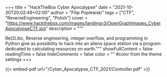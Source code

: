 +++
title = "HackTheBox Cyber Apocalypse"
date = "2021-10-30T20:02:49+02:00"
author = "Filip Poplewski"
tags = ["CTF", "ReverseEngineering", "Polish"]
cover = "https://www.hackthebox.com/images/landingv3/OpenGraphImages_CyberApocalypseCTF.jpg"
description = """
 
   
Ret2Libc, Reverse engineering, integer overflow, and programming in Python give as possibility to hack into an aliens space station via a program dedicated to calculating resources on earth."""
showFullContent = false
readingTime = false
hideComments = false
color = "" #color from the theme settings
+++

{{< embed-pdf url="/Cyber_Apocalypse_CTF_2021/Controller.pdf"  >}}
